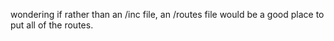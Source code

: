 wondering if rather than an /inc file, an /routes file would be a good place to put all of the routes.